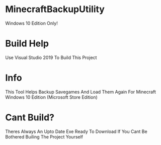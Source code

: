 # MinecraftBackupUtility
Windows 10 Edition Only! 

# Build Help
Use Visual Studio 2019 To Build This Project

# Info
This Tool Helps Backup Savegames And Load Them Again For Minecraft Windows 10 Edition
(Microsoft Store Edition)

# Cant Build?
Theres Always An Upto Date Exe Ready To Download If You Cant Be Bothered Builing The Project Yourself
